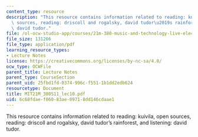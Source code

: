 ```yaml
---
content_type: resource
description: "This resource contains information related to reading: kuivila, open\
  \ sources, reading: driscoll and rogalsky, david tudor\u2019s rainforest, and listening:\
  \ david tudor."
file: /ol-ocw-studio-app/courses/21m-380-music-and-technology-live-electronics-performance-practices-spring-2011/6c68fdaef06083ae09718dd146cdaae1_MIT21M_380S11_lec10.pdf
file_size: 131266
file_type: application/pdf
learning_resource_types:
- Lecture Notes
license: https://creativecommons.org/licenses/by-nc-sa/4.0/
ocw_type: OCWFile
parent_title: Lecture Notes
parent_type: CourseSection
parent_uid: 25fbd1fd-0374-996c-f551-1b1dd2edb624
resourcetype: Document
title: MIT21M_380S11_lec10.pdf
uid: 6c68fdae-f060-83ae-0971-8dd146cdaae1
---
```

This resource contains information related to reading: kuivila, open sources, reading: driscoll and rogalsky, david tudor’s rainforest, and listening: david tudor.